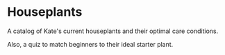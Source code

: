 # Houseplants
A catalog of Kate's current houseplants and their optimal care conditions.

Also, a quiz to match beginners to their ideal starter plant.
